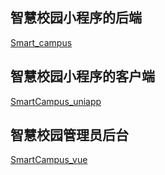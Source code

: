 ## 智慧校园小程序的后端

[Smart_campus](https://github.com/lta-582/SmartCampus)

## 智慧校园小程序的客户端

[SmartCampus_uniapp](https://github.com/lta-582/SmartCampus_uniapp)

## 智慧校园管理员后台

[SmartCampus_vue](https://github.com/lta-582/SmartCampus_vue)

